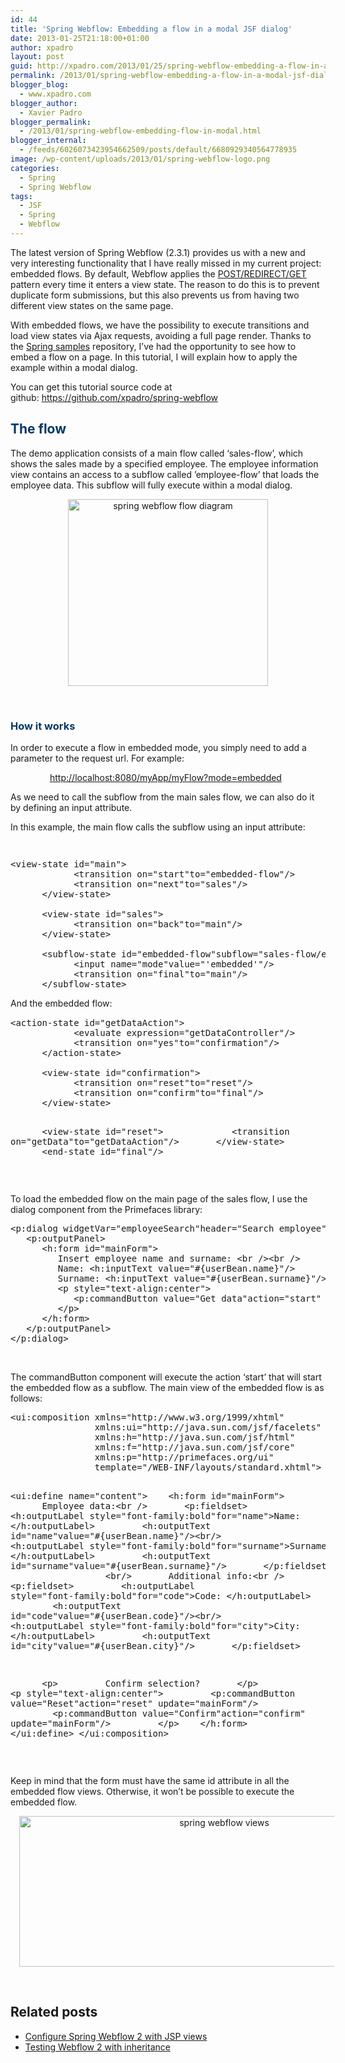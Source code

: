 ```yaml
---
id: 44
title: 'Spring Webflow: Embedding a flow in a modal JSF dialog'
date: 2013-01-25T21:18:00+01:00
author: xpadro
layout: post
guid: http://xpadro.com/2013/01/25/spring-webflow-embedding-a-flow-in-a-modal-jsf-dialog/
permalink: /2013/01/spring-webflow-embedding-a-flow-in-a-modal-jsf-dialog.html
blogger_blog:
  - www.xpadro.com
blogger_author:
  - Xavier Padro
blogger_permalink:
  - /2013/01/spring-webflow-embedding-flow-in-modal.html
blogger_internal:
  - /feeds/6026073423954662509/posts/default/6680929340564778935
image: /wp-content/uploads/2013/01/spring-webflow-logo.png
categories:
  - Spring
  - Spring Webflow
tags:
  - JSF
  - Spring
  - Webflow
---
```


The latest version of Spring Webflow (2.3.1) provides us with a new and very interesting functionality that I have really missed in my current project: embedded flows. By default, Webflow applies the <a href="http://en.wikipedia.org/wiki/Post/Redirect/Get" target="_blank" rel="noopener">POST/REDIRECT/GET</a> pattern every time it enters a view state. The reason to do this is to prevent duplicate form submissions, but this also prevents us from having two different view states on the same page.

With embedded flows, we have the possibility to execute transitions and load view states via Ajax requests, avoiding a full page render. Thanks to the <a href="https://src.springframework.org/svn/spring-samples/" target="_blank" rel="noopener">Spring samples</a> repository, I&#8217;ve had the opportunity to see how to embed a flow on a page. In this tutorial, I will explain how to apply the example within a modal dialog.

You can get this tutorial source code at github: <a href="https://github.com/xpadro/spring-webflow" target="_blank" rel="noopener">https://github.com/xpadro/spring-webflow</a>

## <span style="color: #073763;">The flow</span>

The demo application consists of a main flow called &#8216;sales-flow&#8217;, which shows the sales made by a specified employee. The employee information view contains an access to a subflow called &#8217;employee-flow&#8217; that loads the employee data. This subflow will fully execute within a modal dialog.

<div style="clear: both; text-align: center;">
</div>

<div style="clear: both; text-align: center;">
  <a style="margin-left: 1em; margin-right: 1em;" href="http://1.bp.blogspot.com/-RckfCtvNQRE/VUY6LU7D2iI/AAAAAAAAEiw/5-WvFe4ZvpY/s1600/pic1.png"><img loading="lazy" class="alignnone" src="http://1.bp.blogspot.com/-RckfCtvNQRE/VUY6LU7D2iI/AAAAAAAAEiw/5-WvFe4ZvpY/s1600/pic1.png" alt="spring webflow flow diagram" width="320" height="299" border="0" /></a>
</div>

&nbsp;

### <span style="color: #073763;"><span style="background-color: white;">How it works</span></span>

In order to execute a flow in embedded mode, you simply need to add a parameter to the request url. For example:

<div style="margin-bottom: 0cm;">
  <span style="mso-tab-count: 1;">                </span><a href="http://localhost:8080/myApp/myFlow?mode=embedded">http://localhost:8080/myApp/myFlow?mode=embedded</a>
</div>

As we need to call the subflow from the main sales flow, we can also do it by defining an input attribute.

In this example, the main flow calls the subflow using an input attribute:

<div style="line-height: normal; margin-bottom: 0cm; mso-layout-grid-align: none; text-autospace: none;">
  <p>
    <span style="color: black; font-family: 'Courier New'; font-size: 10.0pt;"><span style="color: black; font-family: 'Courier New'; font-size: 10.0pt;"><span style="mso-tab-count: 1;">     </span></span></span>
  </p>
  
  <pre class="lang:xhtml decode:true ">&lt;view-state id="main"&gt;
            &lt;transition on="start"to="embedded-flow"/&gt;
            &lt;transition on="next"to="sales"/&gt;
      &lt;/view-state&gt;
     
      &lt;view-state id="sales"&gt;
            &lt;transition on="back"to="main"/&gt;
      &lt;/view-state&gt;

      &lt;subflow-state id="embedded-flow"subflow="sales-flow/employee-flow"&gt;
            &lt;input name="mode"value="'embedded'"/&gt;
            &lt;transition on="final"to="main"/&gt;
      &lt;/subflow-state&gt;</pre>
  
  <p>
    And the embedded flow:<span style="color: black; font-family: 'Courier New'; font-size: 10pt;">     </span>
  </p>
</div>

<div style="line-height: normal; margin-bottom: 0cm; mso-layout-grid-align: none; text-autospace: none;">
  <pre class="lang:xhtml decode:true">&lt;action-state id="getDataAction"&gt;
            &lt;evaluate expression="getDataController"/&gt;
            &lt;transition on="yes"to="confirmation"/&gt;
      &lt;/action-state&gt;
     
      &lt;view-state id="confirmation"&gt;
            &lt;transition on="reset"to="reset"/&gt;
            &lt;transition on="confirm"to="final"/&gt;
      &lt;/view-state&gt;

      &lt;view-state id="reset"&gt;
            &lt;transition on="getData"to="getDataAction"/&gt;
      &lt;/view-state&gt;
     
      &lt;end-state id="final"/&gt;</pre>
  
  <p>
    &nbsp;
  </p>
</div>

To load the embedded flow on the main page of the sales flow, I use the dialog component from the Primefaces library:

<div style="line-height: normal; margin-bottom: 0cm; mso-layout-grid-align: none; text-autospace: none;">
  <pre class="lang:xhtml decode:true ">&lt;p:dialog widgetVar="employeeSearch"header="Search employee" modal="true" width="580"&gt;
   &lt;p:outputPanel&gt;
      &lt;h:form id="mainForm"&gt;
         Insert employee name and surname: &lt;br /&gt;&lt;br /&gt;
         Name: &lt;h:inputText value="#{userBean.name}"/&gt;
         Surname: &lt;h:inputText value="#{userBean.surname}"/&gt;&lt;br /&gt;&lt;br /&gt;
         &lt;p style="text-align:center"&gt;
            &lt;p:commandButton value="Get data"action="start" update="mainForm"/&gt;
         &lt;/p&gt;
      &lt;/h:form&gt;  
   &lt;/p:outputPanel&gt;
&lt;/p:dialog&gt;</pre>
  
  <p>
    &nbsp;
  </p>
</div>

The commandButton component will execute the action &#8216;start&#8217; that will start the embedded flow as a subflow. The main view of the embedded flow is as follows:

<div style="line-height: normal; margin-bottom: 0cm; mso-layout-grid-align: none; text-autospace: none;">
  <pre class="lang:xhtml decode:true ">&lt;ui:composition xmlns="http://www.w3.org/1999/xhtml"
                xmlns:ui="http://java.sun.com/jsf/facelets"
                xmlns:h="http://java.sun.com/jsf/html"
                xmlns:f="http://java.sun.com/jsf/core"
                xmlns:p="http://primefaces.org/ui"
                template="/WEB-INF/layouts/standard.xhtml"&gt;

&lt;ui:define name="content"&gt;
   &lt;h:form id="mainForm"&gt;
      Employee data:&lt;br /&gt;
      &lt;p:fieldset&gt;
        &lt;h:outputLabel style="font-family:bold"for="name"&gt;Name: &lt;/h:outputLabel&gt;
        &lt;h:outputText id="name"value="#{userBean.name}"/&gt;&lt;br/&gt;
        &lt;h:outputLabel style="font-family:bold"for="surname"&gt;Surname: &lt;/h:outputLabel&gt;
        &lt;h:outputText id="surname"value="#{userBean.surname}"/&gt;
      &lt;/p:fieldset&gt;
           
      &lt;br/&gt;
      Additional info:&lt;br /&gt;
      &lt;p:fieldset&gt;
        &lt;h:outputLabel style="font-family:bold"for="code"&gt;Code: &lt;/h:outputLabel&gt;
        &lt;h:outputText id="code"value="#{userBean.code}"/&gt;&lt;br/&gt;
        &lt;h:outputLabel style="font-family:bold"for="city"&gt;City: &lt;/h:outputLabel&gt;
        &lt;h:outputText id="city"value="#{userBean.city}"/&gt;
      &lt;/p:fieldset&gt;

      &lt;p&gt;
        Confirm selection?
      &lt;/p&gt;
      &lt;p style="text-align:center"&gt;
        &lt;p:commandButton value="Reset"action="reset" update="mainForm"/&gt;
        &lt;p:commandButton value="Confirm"action="confirm" update="mainForm"/&gt;  
      &lt;/p&gt;
   &lt;/h:form&gt;
&lt;/ui:define&gt;
&lt;/ui:composition&gt;</pre>
  
  <p>
    &nbsp;
  </p>
</div>

Keep in mind that the form must have the same id attribute in all the embedded flow views. Otherwise, it won&#8217;t be possible to execute the embedded flow.

<div style="clear: both; text-align: center;">
</div>

<div style="clear: both; text-align: center;">
  <a style="margin-left: 1em; margin-right: 1em;" href="http://3.bp.blogspot.com/-QliU5p9vIk8/VUY6NOwbvjI/AAAAAAAAEi4/DUKZYZlKw2o/s1600/pic2.png"><img loading="lazy" class="alignnone" src="http://3.bp.blogspot.com/-QliU5p9vIk8/VUY6NOwbvjI/AAAAAAAAEi4/DUKZYZlKw2o/s1600/pic2.png" alt="spring webflow views" width="640" height="241" border="0" /></a>
</div>

&nbsp;

## Related posts

  * [Configure Spring Webflow 2 with JSP views](http://xpadro.com/2012/12/04/configure-webflow-2-with-jsp-views/)
  * [Testing Webflow 2 with inheritance](http://xpadro.com/2013/01/12/testing-webflow-2-with-inheritance/)

&nbsp;